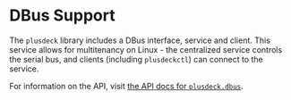 # DBus Support

The `plusdeck` library includes a DBus interface, service and client. This service allows for multitenancy on Linux - the centralized service controls the serial bus, and clients (including `plusdeckctl`) can connect to the service.

For information on the API, visit [the API docs for `plusdeck.dbus`](../api/plusdeck.dbus.md).
